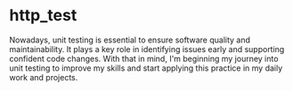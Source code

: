 # http_test

Nowadays, unit testing is essential to ensure software quality and maintainability. It plays a key role in identifying issues early and supporting confident code changes. With that in mind, I'm beginning my journey into unit testing to improve my skills and start applying this practice in my daily work and projects.
